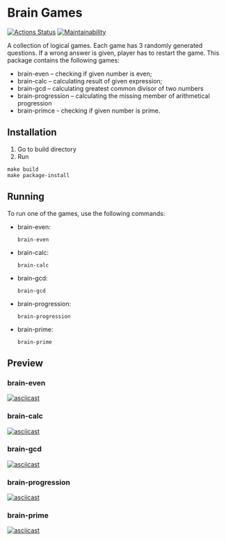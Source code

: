 # Brain Games
[![Actions Status](https://github.com/grigarazH/python-project-49/workflows/hexlet-check/badge.svg)](https://github.com/grigarazH/python-project-49/actions)
[![Maintainability](https://api.codeclimate.com/v1/badges/eefe0a04cd34fe38b44d/maintainability)](https://codeclimate.com/github/grigarazH/python-project-49/maintainability)

A collection of logical games. Each game has 3 randomly generated questions. If a wrong answer is given, player has to restart the game.
This package contains the following games:
* brain-even – checking if given number is even;
* brain-calc – calculating result of given expression;
* brain-gcd – calculating greatest common divisor of two numbers
* brain-progression – calculating the missing member of arithmetical progression
* brain-primce - checking if given number is prime.

## Installation

1. Go to build directory
2. Run
   
```
make build
make package-install
```


## Running
To run one of the games, use the following commands:

* brain-even:
  
  ```
  brain-even
  ```

* brain-calc:

  ```
  brain-calc
  ```

* brain-gcd:
  
  ```
  brain-gcd
  ```

* brain-progression:
  
  ```
  brain-progression
  ```

* brain-prime:
  
  ```
  brain-prime
  ```

## Preview

### brain-even
[![asciicast](https://asciinema.org/a/yqzUyAWLW9INURC7lQ6XHt0Ob.svg)](https://asciinema.org/a/yqzUyAWLW9INURC7lQ6XHt0Ob)

### brain-calc
[![asciicast](https://asciinema.org/a/xHOjxHKjXKRzhYqCORo2w5TSD.svg)](https://asciinema.org/a/xHOjxHKjXKRzhYqCORo2w5TSD)

### brain-gcd
[![asciicast](https://asciinema.org/a/vyS5ouo5s2QmffUPjxnDBaNYp.svg)](https://asciinema.org/a/vyS5ouo5s2QmffUPjxnDBaNYp)

### brain-progression
[![asciicast](https://asciinema.org/a/V25eVSWUVVJOcJu8OzWBCQFjh.svg)](https://asciinema.org/a/V25eVSWUVVJOcJu8OzWBCQFjh)

### brain-prime
[![asciicast](https://asciinema.org/a/uaYGHczHkfE6bYUrvXoj6QM7B.svg)](https://asciinema.org/a/uaYGHczHkfE6bYUrvXoj6QM7B)